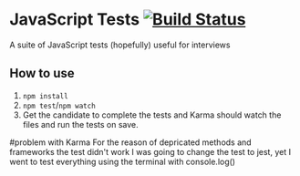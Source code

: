 # JavaScript Tests [![Build Status](https://travis-ci.org/ahmednuaman/javascript-tests.svg?branch=master)](https://travis-ci.org/ahmednuaman/javascript-tests)

A suite of JavaScript tests (hopefully) useful for interviews

## How to use

1. `npm install`
2. `npm test`/`npm watch`
3. Get the candidate to complete the tests and Karma should watch the files and run the tests on save.

#problem with Karma
For the reason of depricated methods and frameworks the test didn't work
I was going to change the test to jest, yet I went to test everything using the terminal with console.log()
